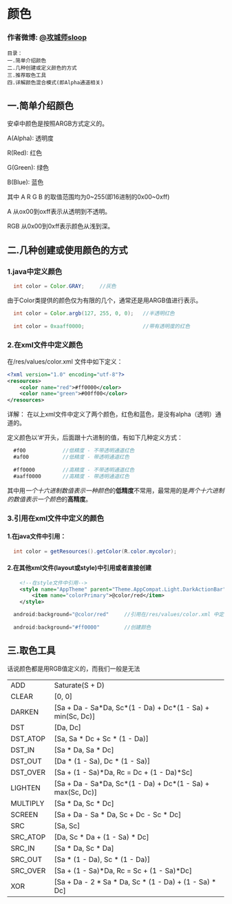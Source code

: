 # 颜色
### 作者微博: [@攻城师sloop](http://weibo.com/5459430586)
```
目录：
一.简单介绍颜色
二.几种创建或定义颜色的方式
三.推荐取色工具
四.详解颜色混合模式(即Alpha通道相关)
```

## 一.简单介绍颜色
安卓中颜色是按照ARGB方式定义的。

A(Alpha): 透明度

R(Red): 红色

G(Green): 绿色

B(Blue):  蓝色

其中 A R G B 的取值范围均为0~255(即16进制的0x00~0xff)

A 从ox00到oxff表示从透明到不透明。

RGB 从0x00到0xff表示颜色从浅到深。

## 二.几种创建或使用颜色的方式
### 1.java中定义颜色
``` java
  int color = Color.GRAY;     //灰色
```
  由于Color类提供的颜色仅为有限的几个，通常还是用ARGB值进行表示。
``` java
  int color = Color.argb(127, 255, 0, 0);   //半透明红色
  
  int color = 0xaaff0000;                   //带有透明度的红色
```
### 2.在xml文件中定义颜色
在/res/values/color.xml 文件中如下定义：
``` xml
<?xml version="1.0" encoding="utf-8"?>
<resources>
    <color name="red">#ff0000</color>
    <color name="green">#00ff00</color>
</resources>
```
详解： 在以上xml文件中定义了两个颜色，红色和蓝色，是没有alpha（透明）通道的。

定义颜色以‘#’开头，后面跟十六进制的值，有如下几种定义方式：
``` java
  #f00            //低精度 - 不带透明通道红色
  #af00           //低精度 - 带透明通道红色
  
  #ff0000         //高精度 - 不带透明通道红色
  #aaff0000       //高精度 - 带透明通道红色
```
其中用<i>一个十六进制数值表示一种颜色</i>的<b>低精度</b>不常用，最常用的是<i>两个十六进制的数值表示一个颜色</i>的<b>高精度</b>。

### 3.引用在xml文件中定义的颜色
#### 1.在java文件中引用：
``` java
  int color = getResources().getColor(R.color.mycolor);
```
#### 2.在其他xml文件(layout或style)中引用或者直接创建
``` xml
    <!--在style文件中引用-->
    <style name="AppTheme" parent="Theme.AppCompat.Light.DarkActionBar">
        <item name="colorPrimary">@color/red</item>
    </style>
```
``` java
  android:background="@color/red"     //引用在/res/values/color.xml 中定义的颜色
  
  android:background="#ff0000"        //创建颜色
```

## 三.取色工具
话说颜色都是用RGB值定义的，而我们一般是无法

<table class="confluenceTable">
<tbody>
<tr>
<td class="confluenceTd">ADD&nbsp;</td>
<td class="confluenceTd">Saturate(S + D) &nbsp;</td>
</tr>
<tr>
<td class="confluenceTd">CLEAR&nbsp;</td>
<td class="confluenceTd">[0, 0] &nbsp;</td>
</tr>
<tr>
<td class="confluenceTd">DARKEN&nbsp;</td>
<td class="confluenceTd">[Sa + Da - Sa*Da, Sc*(1 - Da) + Dc*(1 - Sa) + min(Sc, Dc)] &nbsp;</td>
</tr>
<tr>
<td class="confluenceTd">DST&nbsp;</td>
<td class="confluenceTd">[Da, Dc] &nbsp;</td>
</tr>
<tr>
<td class="confluenceTd">DST_ATOP&nbsp;</td>
<td class="confluenceTd">[Sa, Sa * Dc + Sc * (1 - Da)] &nbsp;</td>
</tr>
<tr>
<td class="confluenceTd">DST_IN&nbsp;</td>
<td class="confluenceTd">[Sa * Da, Sa * Dc] &nbsp;</td>
</tr>
<tr>
<td class="confluenceTd">DST_OUT&nbsp;</td>
<td class="confluenceTd">[Da * (1 - Sa), Dc * (1 - Sa)] &nbsp;</td>
</tr>
<tr>
<td class="confluenceTd">DST_OVER&nbsp;</td>
<td class="confluenceTd">[Sa + (1 - Sa)*Da, Rc = Dc + (1 - Da)*Sc] &nbsp;</td>
</tr>
<tr>
<td class="confluenceTd">LIGHTEN&nbsp;</td>
<td class="confluenceTd">[Sa + Da - Sa*Da, Sc*(1 - Da) + Dc*(1 - Sa) + max(Sc, Dc)] &nbsp;</td>
</tr>
<tr>
<td class="confluenceTd">MULTIPLY&nbsp;</td>
<td class="confluenceTd">[Sa * Da, Sc * Dc] &nbsp;</td>
</tr>
<tr>
<td class="confluenceTd">SCREEN&nbsp;</td>
<td class="confluenceTd">[Sa + Da - Sa * Da, Sc + Dc - Sc * Dc] &nbsp;</td>
</tr>
<tr>
<td class="confluenceTd">SRC&nbsp;</td>
<td class="confluenceTd">[Sa, Sc] &nbsp;</td>
</tr>
<tr>
<td class="confluenceTd">SRC_ATOP&nbsp;</td>
<td class="confluenceTd">[Da, Sc * Da + (1 - Sa) * Dc] &nbsp;</td>
</tr>
<tr>
<td class="confluenceTd">SRC_IN&nbsp;</td>
<td class="confluenceTd">[Sa * Da, Sc * Da] &nbsp;</td>
</tr>
<tr>
<td class="confluenceTd">SRC_OUT&nbsp;</td>
<td class="confluenceTd">[Sa * (1 - Da), Sc * (1 - Da)] &nbsp;</td>
</tr>
<tr>
<td class="confluenceTd">SRC_OVER&nbsp;</td>
<td class="confluenceTd">[Sa + (1 - Sa)*Da, Rc = Sc + (1 - Sa)*Dc] &nbsp;</td>
</tr>
<tr>
<td class="confluenceTd">XOR&nbsp;</td>
<td class="confluenceTd">[Sa + Da - 2 * Sa * Da, Sc * (1 - Da) + (1 - Sa) * Dc] &nbsp;</td>
</tr>
</tbody>
</table>

